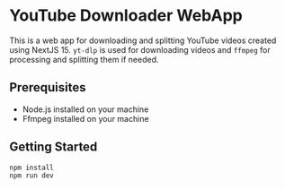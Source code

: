 # YouTube Downloader WebApp

This is a web app for downloading and splitting YouTube videos created using NextJS 15. `yt-dlp` is used for downloading videos and `ffmpeg` for processing and splitting them if needed.

## Prerequisites

- Node.js installed on your machine
- Ffmpeg installed on your machine

## Getting Started

```bash
npm install
npm run dev
```

